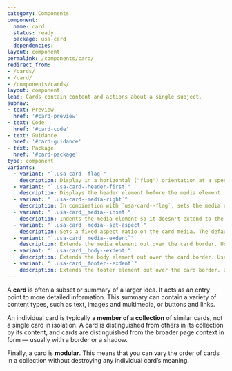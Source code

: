 ```yaml
---
category: Components
component:
  name: card
  status: ready
  package: usa-card
  dependencies:
layout: component
permalink: /components/card/
redirect_from:
- /cards/
- /card/
- /components/cards/
layout: component
lead: Cards contain content and actions about a single subject.
subnav:
- text: Preview
  href: '#card-preview'
- text: Code
  href: '#card-code'
- text: Guidance
  href: '#card-guidance'
- text: Package
  href: '#card-package'
type: component
variants:
  - variant: "`.usa-card--flag`"
    description: Display in a horizontal ("flag") orientation at a specified width (`$theme-card-flag-min-width`).
  - variant: "`.usa-card--header-first`"
    description: Displays the header element before the media element.
  - variant: "`.usa-card--media-right`"
    description: In combination with `usa-card--flag`, sets the media element on the right. (Flag cards display media on the left by default.)
  - variant: "`.usa-card__media--inset`"
    description: Indents the media element so it doesn't extend to the edge of the card.
  - variant: "`.usa-card__media--set-aspect`"
    description: Sets a fixed aspect ratio on the card media. The default is 16x9, but this can be changed by adding an `add-aspect` utility to the media element, like `usa-card__media--set-aspect.add-aspect-1x1`.
  - variant: "`.usa-card__media--exdent`"
    description: Extends the media element out over the card border. Useful for light-bordered cards.
  - variant: "`.usa-card__body--exdent`"
    description: Extends the body element out over the card border. Useful for light-bordered cards.
  - variant: "`.usa-card__footer--exdent`"
    description: Extends the footer element out over the card border. Useful for light-bordered cards.
---
```


A **card** is often a subset or summary of a larger idea. It acts as an entry point to more detailed information. This summary can contain a variety of content types, such as text, images and multimedia, or buttons and links.

An individual card is typically **a member of a collection** of similar cards, not a single card in isolation. A card is distinguished from others in its collection by its content, and cards are distinguished from the broader page context in form — usually with a border or a shadow.

Finally, a card is **modular**. This means that you can vary the order of cards in a collection without destroying any individual card’s meaning.
